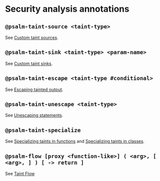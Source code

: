 # Security analysis annotations

## `@psalm-taint-source <taint-type>`

See [Custom taint sources](custom_taint_sources.md#taint-source-annotation).

## `@psalm-taint-sink <taint-type> <param-name>`

See [Custom taint sinks](custom_taint_sinks.md).

## `@psalm-taint-escape <taint-type #conditional>`

See [Escaping tainted output](avoiding_false_positives.md#escaping-tainted-output).

## `@psalm-taint-unescape <taint-type>`

See [Unescaping statements](avoiding_false_negatives.md#unescaping-statements).

## `@psalm-taint-specialize`

See [Specializing taints in functions](avoiding_false_positives.md#specializing-taints-in-functions) and [Specializing taints in classes](avoiding_false_positives.md#specializing-taints-in-classes).

## `@psalm-flow [proxy <function-like>] ( <arg>, [ <arg>, ] ) [ -> return ]`

See [Taint Flow](taint_flow.md#optimized-taint-flow)
